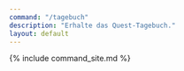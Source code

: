 ```yaml
---
command: "/tagebuch"
description: "Erhalte das Quest-Tagebuch."
layout: default
---
```

{% include command_site.md %}
